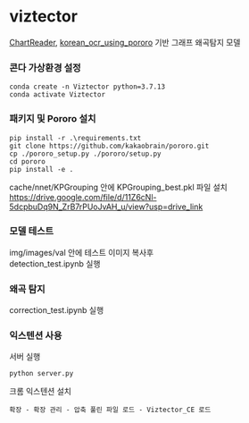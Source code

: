 # viztector
[ChartReader](https://github.com/zhiqic/ChartReader), [korean_ocr_using_pororo](https://github.com/black7375/korean_ocr_using_pororo)
기반 그래프 왜곡탐지 모델

### 콘다 가상환경 설정

~~~
conda create -n Viztector python=3.7.13
conda activate Viztector
~~~

### 패키지 및 Pororo 설치

~~~
pip install -r .\requirements.txt
git clone https://github.com/kakaobrain/pororo.git
cp ./pororo_setup.py ./pororo/setup.py
cd pororo
pip install -e .
~~~

cache/nnet/KPGrouping 안에 KPGrouping_best.pkl 파일 설치  
https://drive.google.com/file/d/11Z6cNl-5dcpbuDq9N_ZrB7rPUoJvAH_u/view?usp=drive_link  
  
### 모델 테스트  

img/images/val 안에 테스트 이미지 복사후  
detection_test.ipynb 실행  
  
### 왜곡 탐지  

correction_test.ipynb 실행  

### 익스텐션 사용
서버 실행  
~~~
python server.py  
~~~
크롬 익스텐션 설치  
~~~
확장 - 확장 관리 - 압축 풀린 파일 로드 - Viztector_CE 로드
~~~
